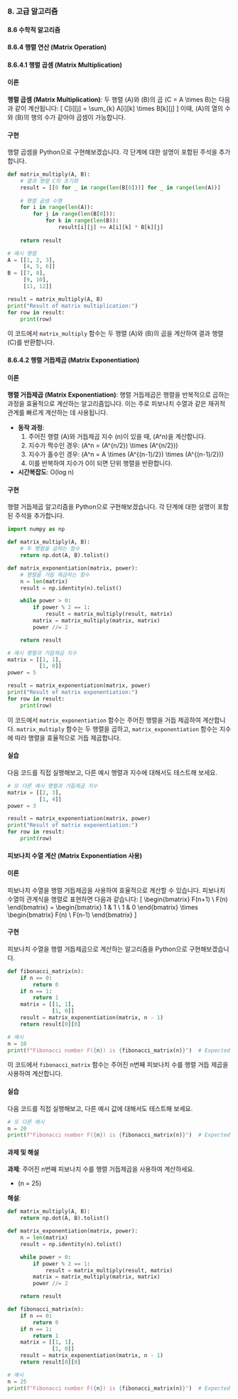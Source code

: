 ### 8. 고급 알고리즘

#### 8.6 수학적 알고리즘

#### 8.6.4 행렬 연산 (Matrix Operation)

#### 8.6.4.1 행렬 곱셈 (Matrix Multiplication)

#### 이론
**행렬 곱셈 (Matrix Multiplication)**: 두 행렬 \(A\)와 \(B\)의 곱 \(C = A \times B\)는 다음과 같이 계산됩니다:
\[ C[i][j] = \sum_{k} A[i][k] \times B[k][j] \]
이때, \(A\)의 열의 수와 \(B\)의 행의 수가 같아야 곱셈이 가능합니다.

#### 구현
행렬 곱셈을 Python으로 구현해보겠습니다. 각 단계에 대한 설명이 포함된 주석을 추가합니다.

```python
def matrix_multiply(A, B):
    # 결과 행렬 C의 초기화
    result = [[0 for _ in range(len(B[0]))] for _ in range(len(A))]
    
    # 행렬 곱셈 수행
    for i in range(len(A)):
        for j in range(len(B[0])):
            for k in range(len(B)):
                result[i][j] += A[i][k] * B[k][j]
    
    return result

# 예시 행렬
A = [[1, 2, 3],
     [4, 5, 6]]
B = [[7, 8],
     [9, 10],
     [11, 12]]

result = matrix_multiply(A, B)
print("Result of matrix multiplication:")
for row in result:
    print(row)
```

이 코드에서 `matrix_multiply` 함수는 두 행렬 \(A\)와 \(B\)의 곱을 계산하여 결과 행렬 \(C\)를 반환합니다.

#### 8.6.4.2 행렬 거듭제곱 (Matrix Exponentiation)

#### 이론
**행렬 거듭제곱 (Matrix Exponentiation)**: 행렬 거듭제곱은 행렬을 반복적으로 곱하는 과정을 효율적으로 계산하는 알고리즘입니다. 이는 주로 피보나치 수열과 같은 재귀적 관계를 빠르게 계산하는 데 사용됩니다.
- **동작 과정**:
  1. 주어진 행렬 \(A\)와 거듭제곱 지수 \(n\)이 있을 때, \(A^n\)을 계산합니다.
  2. 지수가 짝수인 경우: \(A^n = (A^{n/2}) \times (A^{n/2})\)
  3. 지수가 홀수인 경우: \(A^n = A \times (A^{(n-1)/2}) \times (A^{(n-1)/2})\)
  4. 이를 반복하여 지수가 0이 되면 단위 행렬을 반환합니다.
- **시간복잡도**: O(log n)

#### 구현
행렬 거듭제곱 알고리즘을 Python으로 구현해보겠습니다. 각 단계에 대한 설명이 포함된 주석을 추가합니다.

```python
import numpy as np

def matrix_multiply(A, B):
    # 두 행렬을 곱하는 함수
    return np.dot(A, B).tolist()

def matrix_exponentiation(matrix, power):
    # 행렬을 거듭 제곱하는 함수
    n = len(matrix)
    result = np.identity(n).tolist()

    while power > 0:
        if power % 2 == 1:
            result = matrix_multiply(result, matrix)
        matrix = matrix_multiply(matrix, matrix)
        power //= 2

    return result

# 예시 행렬과 거듭제곱 지수
matrix = [[1, 1],
          [1, 0]]
power = 5

result = matrix_exponentiation(matrix, power)
print("Result of matrix exponentiation:")
for row in result:
    print(row)
```

이 코드에서 `matrix_exponentiation` 함수는 주어진 행렬을 거듭 제곱하여 계산합니다. `matrix_multiply` 함수는 두 행렬을 곱하고, `matrix_exponentiation` 함수는 지수에 따라 행렬을 효율적으로 거듭 제곱합니다.

#### 실습
다음 코드를 직접 실행해보고, 다른 예시 행렬과 지수에 대해서도 테스트해 보세요.

```python
# 또 다른 예시 행렬과 거듭제곱 지수
matrix = [[2, 3],
          [1, 4]]
power = 3

result = matrix_exponentiation(matrix, power)
print("Result of matrix exponentiation:")
for row in result:
    print(row)
```

#### 피보나치 수열 계산 (Matrix Exponentiation 사용)

#### 이론
피보나치 수열을 행렬 거듭제곱을 사용하여 효율적으로 계산할 수 있습니다. 피보나치 수열의 관계식을 행렬로 표현하면 다음과 같습니다:
\[ \begin{bmatrix} F(n+1) \\ F(n) \end{bmatrix} = \begin{bmatrix} 1 & 1 \\ 1 & 0 \end{bmatrix} \times \begin{bmatrix} F(n) \\ F(n-1) \end{bmatrix} \]

#### 구현
피보나치 수열을 행렬 거듭제곱으로 계산하는 알고리즘을 Python으로 구현해보겠습니다.

```python
def fibonacci_matrix(n):
    if n == 0:
        return 0
    if n == 1:
        return 1
    matrix = [[1, 1],
              [1, 0]]
    result = matrix_exponentiation(matrix, n - 1)
    return result[0][0]

# 예시
n = 10
print(f"Fibonacci number F({n}) is {fibonacci_matrix(n)}")  # Expected output: 55
```

이 코드에서 `fibonacci_matrix` 함수는 주어진 n번째 피보나치 수를 행렬 거듭 제곱을 사용하여 계산합니다.

#### 실습
다음 코드를 직접 실행해보고, 다른 예시 값에 대해서도 테스트해 보세요.

```python
# 또 다른 예시
n = 20
print(f"Fibonacci number F({n}) is {fibonacci_matrix(n)}")  # Expected output: 6765
```

#### 과제 및 해설
**과제**: 주어진 n번째 피보나치 수를 행렬 거듭제곱을 사용하여 계산하세요.
- \(n = 25\)

**해설**:
```python
def matrix_multiply(A, B):
    return np.dot(A, B).tolist()

def matrix_exponentiation(matrix, power):
    n = len(matrix)
    result = np.identity(n).tolist()

    while power > 0:
        if power % 2 == 1:
            result = matrix_multiply(result, matrix)
        matrix = matrix_multiply(matrix, matrix)
        power //= 2

    return result

def fibonacci_matrix(n):
    if n == 0:
        return 0
    if n == 1:
        return 1
    matrix = [[1, 1],
              [1, 0]]
    result = matrix_exponentiation(matrix, n - 1)
    return result[0][0]

# 예시
n = 25
print(f"Fibonacci number F({n}) is {fibonacci_matrix(n)}")  # Expected output: 75025
```
